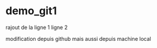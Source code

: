 # demo_git1
rajout de la ligne 1
ligne 2

modification depuis github
mais aussi depuis machine local 
